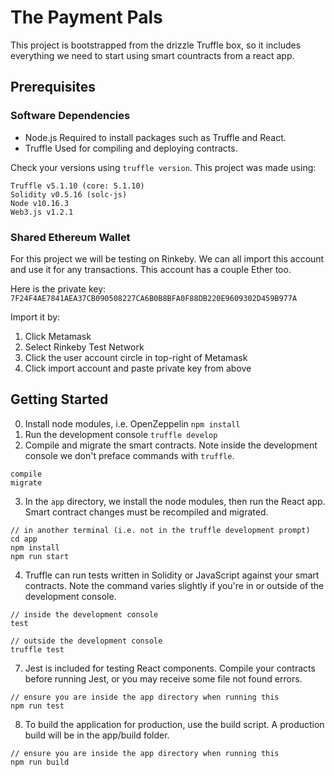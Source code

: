# The Payment Pals
This project is bootstrapped from the drizzle Truffle box, so it includes everything we need to start using smart countracts from a react app.
## Prerequisites
### Software Dependencies
* Node.js
Required to install packages such as Truffle and React.
* Truffle
Used for compiling and deploying contracts.

Check your versions using `truffle version`. This project was made using:
```
Truffle v5.1.10 (core: 5.1.10)
Solidity v0.5.16 (solc-js)
Node v10.16.3
Web3.js v1.2.1
```

### Shared Ethereum Wallet
For this project we will be testing on Rinkeby.
We can all import this account and use it for any transactions. 
This account has a couple Ether too.

Here is the private key:
`7F24F4AE7841AEA37CB090508227CA6B0B8BFA0F88DB220E9609302D459B977A`

Import it by:
1. Click Metamask
2. Select Rinkeby Test Network
3. Click the user account circle in top-right of Metamask
4. Click import account and paste private key from above

## Getting Started
0. Install node modules, i.e. OpenZeppelin
`npm install`
1. Run the development console
`truffle develop`
2. Compile and migrate the smart contracts. Note inside the development console we don't preface commands with `truffle`.
```
compile
migrate
```
3. In the `app` directory, we install the node modules, then  run the React app. Smart contract changes must be recompiled and migrated.
```
// in another terminal (i.e. not in the truffle development prompt)
cd app
npm install
npm run start
```
4. Truffle can run tests written in Solidity or JavaScript against your smart contracts. Note the command varies slightly if you're in or outside of the development console.
```
// inside the development console
test

// outside the development console
truffle test
```
7. Jest is included for testing React components. Compile your contracts before running Jest, or you may receive some file not found errors.
```
// ensure you are inside the app directory when running this
npm run test
```
8. To build the application for production, use the build script. A production build will be in the app/build folder.
```
// ensure you are inside the app directory when running this
npm run build
```
